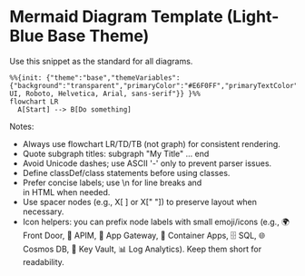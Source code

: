 # Mermaid Diagram Template (Light-Blue Base Theme)

Use this snippet as the standard for all diagrams.

```mermaid
%%{init: {"theme":"base","themeVariables":{"background":"transparent","primaryColor":"#E6F0FF","primaryTextColor":"#1F2937","primaryBorderColor":"#94A3B8","lineColor":"#94A3B8","secondaryColor":"#F3F4F6","tertiaryColor":"#DBEAFE","clusterBkg":"#F8FAFC","clusterBorder":"#CBD5E1","edgeLabelBackground":"#F8FAFC","fontFamily":"Segoe UI, Roboto, Helvetica, Arial, sans-serif"}} }%%
flowchart LR
  A[Start] --> B[Do something]
```

Notes:

- Always use flowchart LR/TD/TB (not graph) for consistent rendering.
- Quote subgraph titles: subgraph "My Title" ... end
- Avoid Unicode dashes; use ASCII '-' only to prevent parser issues.
- Define classDef/class statements before using classes.
- Prefer concise labels; use \n for line breaks and <br/> in HTML when needed.
- Use spacer nodes (e.g., X[ ] or X[" "]) to preserve layout when necessary.
- Icon helpers: you can prefix node labels with small emoji/icons (e.g., 🌍 Front Door, 🔌 APIM, 🚪 App Gateway, 🐳 Container Apps, 🗄️ SQL, 🌐 Cosmos DB, 🔐 Key Vault, 📊 Log Analytics). Keep them short for readability.
